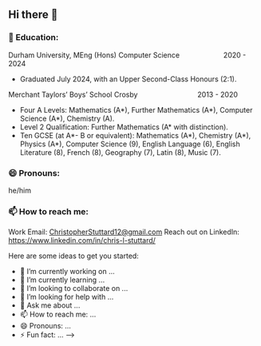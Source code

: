 ## Hi there 👋

### 📖 Education:

Durham University, MEng (Hons) Computer Science                      2020 - 2024 

* Graduated July 2024, with an Upper Second-Class Honours (2:1).

Merchant Taylors’ Boys’ School Crosby                                2013 - 2020 

* Four A Levels: Mathematics (A*), Further Mathematics (A*), Computer Science (A*), Chemistry (A). 
* Level 2 Qualification: Further Mathematics (A* with distinction). 
* Ten GCSE (at A*- B or equivalent): Mathematics (A*), Chemistry (A*), Physics (A*), Computer Science (9), English Language (6), English Literature (8), French (8), Geography (7), Latin (8), Music (7). 


### 😄 Pronouns:
he/him

### 📫 How to reach me: 

Work Email: ChristopherStuttard12@gmail.com
Reach out on LinkedIn: https://www.linkedin.com/in/chris-l-stuttard/


Here are some ideas to get you started:

- 🔭 I’m currently working on ...
- 🌱 I’m currently learning ...
- 👯 I’m looking to collaborate on ...
- 🤔 I’m looking for help with ...
- 💬 Ask me about ...
- 📫 How to reach me: ...
- 😄 Pronouns: ...
- ⚡ Fun fact: ...
-->
